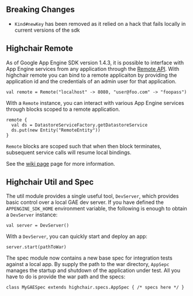 Breaking Changes
----------------
* ``Kind#newKey`` has been removed as it relied on a hack that fails locally in current versions of the sdk


Highchair Remote
----------------
As of Google App Engine SDK version 1.4.3, it is possible to interface
with App Engine services from any application through the
[Remote API][gae_remote]. With highchair remote you can bind to a remote
applicaiton by providing the application id and the credentials of an
admin user for that application.

    val remote = Remote("localhost" -> 8080, "user@foo.com" -> "foopass")

With a ``Remote`` instance, you can interact with various App Engine services
through blocks scoped to a remote application.

    remote {
      val ds = DatastoreServiceFactory.getDatastoreService
      ds.put(new Entity("RemoteEntity"))
    }

``Remote`` blocks are scoped such that when then block terminates, subsequent
service calls will resume local bindings.

See the [wiki page][remote_wiki] page for more information.

[gae_remote]: http://code.google.com/appengine/docs/java/tools/remoteapi.html
[remote_wiki]: https://github.com/chrislewis/highchair/wiki/Remote


Highchair Util and Spec
--------------
The util module provides a single useful tool, `DevServer`, which provides
basic control over a local GAE dev server. If you have defined the
`APPENGINE_SDK_HOME` environment variable, the following is enough to obtain
a `DevServer` instance:

    val server = DevServer()

With a `DevServer`, you can quickly start and deploy an app:

    server.start(pathToWar)
    
The spec module now contains a new base spec for integration tests against a
local app. By supply the path to the war directory, `AppSepc` manages the
startup and shutdown of the application under test. All you have to do is
provide the war path and the specs:

    class MyGAESpec extends highchair.specs.AppSpec { /* specs here */ }
    
